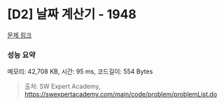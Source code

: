 # [D2] 날짜 계산기 - 1948 

[문제 링크](https://swexpertacademy.com/main/code/problem/problemDetail.do?contestProbId=AV5PnnU6AOsDFAUq) 

### 성능 요약

메모리: 42,708 KB, 시간: 95 ms, 코드길이: 554 Bytes



> 출처: SW Expert Academy, https://swexpertacademy.com/main/code/problem/problemList.do
